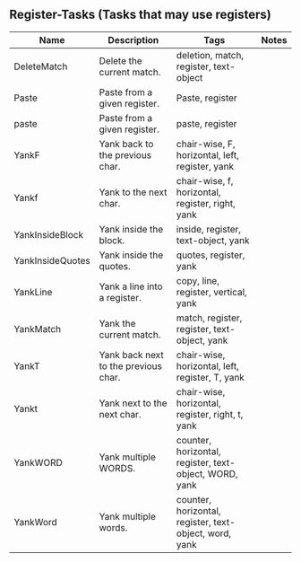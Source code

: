 ## Register-Tasks (Tasks that may use registers)
| Name | Description | Tags | Notes
| --- | -------- | -------- | -------- |
|DeleteMatch | Delete the current match. | deletion, match, register, text-object |
|Paste | Paste from a given register. | Paste, register |
|paste | Paste from a given register. | paste, register |
|YankF | Yank back to the previous char. | chair-wise, F, horizontal, left, register, yank |
|Yankf | Yank to the next char. | chair-wise, f, horizontal, register, right, yank |
|YankInsideBlock | Yank inside the block. | inside, register, text-object, yank |
|YankInsideQuotes | Yank inside the quotes. | quotes, register, yank |
|YankLine | Yank a line into a register. | copy, line, register, vertical, yank |
|YankMatch | Yank the current match. | match, register, register, text-object, yank |
|YankT | Yank back next to the previous char. | chair-wise, horizontal, left, register, T, yank |
|Yankt | Yank next to the next char. | chair-wise, horizontal, register, right, t, yank |
|YankWORD | Yank multiple WORDS. | counter, horizontal, register, text-object, WORD, yank |
|YankWord | Yank multiple words. | counter, horizontal, register, text-object, word, yank |